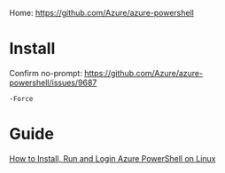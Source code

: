
Home: https://github.com/Azure/azure-powershell


# Install
Confirm no-prompt: https://github.com/Azure/azure-powershell/issues/9687

`-Force`

# Guide
[How to Install, Run and Login Azure PowerShell on Linux](https://youtu.be/tbuuCVC0wgA)
